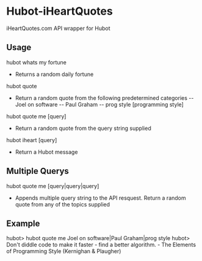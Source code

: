 # Hubot-iHeartQuotes

iHeartQuotes.com API wrapper for Hubot

## Usage

hubot whats my fortune
- Returns a random daily fortune

hubot quote
- Return a random quote from the following predetermined categories
  -- Joel on software
  -- Paul Graham
  -- prog style [programming style]
  
hubot quote me [query]
- Return a random quote from the query string supplied

hubot iheart [query]
- Return a Hubot message

## Multiple Querys

hubot quote me [query|query|query]
- Appends multiple query string to the API resquest. Return a random quote from any of the topics supplied

## Example

hubot> hubot quote me Joel on software|Paul Graham|prog style
hubot> Don't diddle code to make it faster - find a better algorithm.
            - The Elements of Programming Style (Kernighan & Plaugher)
